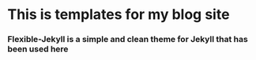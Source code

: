 # This is templates for my blog site

### Flexible-Jekyll is a simple and clean theme for Jekyll that has been used here

